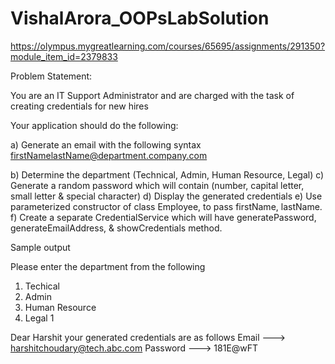 # VishalArora_OOPsLabSolution

https://olympus.mygreatlearning.com/courses/65695/assignments/291350?module_item_id=2379833

Problem Statement:

You are an IT Support Administrator and are charged with the task of creating credentials for new hires

Your application should do the following:

a)	Generate an email with the following syntax
firstNamelastName@department.company.com

b)	Determine the department (Technical, Admin, Human Resource, Legal)
c)	Generate a random password which will contain (number, capital letter, small letter & special character)
d)	Display the generated credentials
e)	Use parameterized constructor of class Employee, to pass firstName, lastName.
f)	Create a separate CredentialService which will have generatePassword, generateEmailAddress, & showCredentials method.

Sample output
 
Please enter the department from the following
1. Techical 
2. Admin
3. Human Resource
4. Legal
1

Dear Harshit your generated credentials are as follows
Email        --->  harshitchoudary@tech.abc.com
Password ---> 181E@wFT

